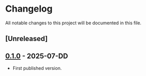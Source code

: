 # Changelog

All notable changes to this project will be documented in this file.

## [Unreleased]

## [0.1.0] - 2025-07-DD

- First published version.

[0.1.0]: https://github.com/software-mansion/cairo-oracle/releases/tag/oracle%2Fv0.1.0
